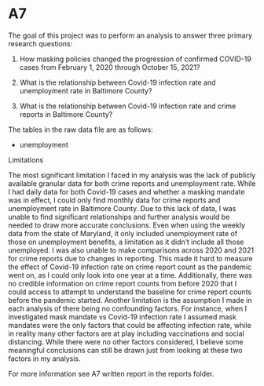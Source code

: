 # A7

The goal of this project was to perform an analysis to answer three primary research questions:

1. How masking policies changed the progression of confirmed COVID-19 cases from February 1, 2020 through October 15, 2021?

2. What is the relationship between Covid-19 infection rate and unemployment rate in Baltimore County?

3. What is the relationship between Covid-19 infection rate and crime reports in Baltimore County?



The tables in the raw data file are as follows:

- unemployment




Limitations

The most significant limitation I faced in my analysis was the lack of publicly available granular data for both crime reports and unemployment rate. While I had daily data for both Covid-19 cases and whether a masking mandate was in effect, I could only find monthly data for crime reports and unemployment rate in Baltimore County. Due to this lack of data, I was unable to find significant relationships and further analysis would be needed to draw more accurate conclusions. Even when using the weekly data from the state of Maryland, it only included unemployment rate of those on unemployment benefits, a limitation as it didn’t include all those unemployed.
I was also unable to make comparisons across 2020 and 2021 for crime reports due to changes in reporting. This made it hard to measure the effect of Covid-19 infection rate on crime report count as the pandemic went on, as I could only look into one year at a time. Additionally, there was no credible information on crime report counts from before 2020 that I could access to attempt to understand the baseline for crime report counts before the pandemic started.
Another limitation is the assumption I made in each analysis of there being no confounding factors. For instance, when I investigated mask mandate vs Covid-19 infection rate I assumed mask mandates were the only factors that could be affecting infection rate, while in reality many other factors are at play including vaccinations and social distancing. While there were no other factors considered, I believe some meaningful conclusions can still be drawn just from looking at these two factors in my analysis.

For more information see A7 written report in the reports folder.
